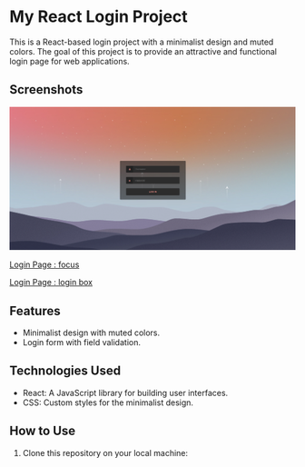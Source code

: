 # My React Login Project

This is a React-based login project with a minimalist design and muted colors. The goal of this project is to provide an attractive and functional login page for web applications.

## Screenshots

![Login Page](Screenshot1.png)

[Login Page : focus](Screenshot2.png)

[Login Page : login box](Screenshot2.png)

## Features

- Minimalist design with muted colors.
- Login form with field validation.

## Technologies Used

- React: A JavaScript library for building user interfaces.
- CSS: Custom styles for the minimalist design.

## How to Use

1. Clone this repository on your local machine:

